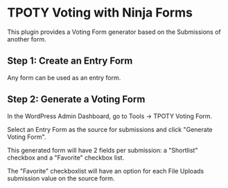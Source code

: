 # TPOTY Voting with Ninja Forms

This plugin provides a Voting Form generator based on the Submissions of another form.

## Step 1: Create an Entry Form

Any form can be used as an entry form.

## Step 2: Generate a Voting Form

In the WordPress Admin Dashboard, go to Tools -> TPOTY Voting Form.

Select an Entry Form as the source for submissions and click "Generate Voting Form".

This generated form will have 2 fields per submission: a "Shortlist" checkbox and a "Favorite" checkbox list.

The "Favorite" checkboxlist will have an option for each File Uploads submission value on the source form.
